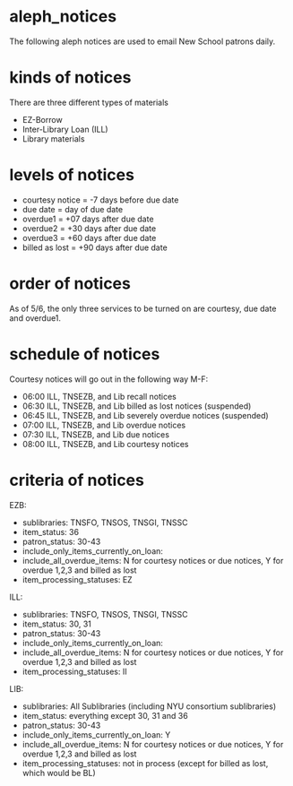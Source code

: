 # aleph_notices

The following aleph notices are used to email New School patrons daily. 

# kinds of notices

There are three different types of materials

* EZ-Borrow
* Inter-Library Loan (ILL)
* Library materials

# levels of notices

* courtesy notice = -7 days before due date
* due date = day of due date
* overdue1 = +07 days after due date
* overdue2 = +30 days after due date
* overdue3 = +60 days after due date
* billed as lost = +90 days after due date

# order of notices

As of 5/6, the only three services to be turned on are courtesy, due date and overdue1.

# schedule of notices

Courtesy notices will go out in the following way M-F:

* 06:00 ILL, TNSEZB, and Lib recall notices 
* 06:30 ILL, TNSEZB, and Lib billed as lost notices (suspended)
* 06:45 ILL, TNSEZB, and Lib severely overdue notices (suspended)
* 07:00 ILL, TNSEZB, and Lib overdue notices
* 07:30 ILL, TNSEZB, and Lib due notices 
* 08:00 ILL, TNSEZB, and Lib courtesy notices
 
# criteria of notices

EZB:
* sublibraries: TNSFO, TNSOS, TNSGI, TNSSC
* item_status: 36
* patron_status: 30-43
* include_only_items_currently_on_loan:
* include_all_overdue_items: N for courtesy notices or due notices, Y for overdue 1,2,3 and billed as lost
* item_processing_statuses: EZ

ILL:
* sublibraries: TNSFO, TNSOS, TNSGI, TNSSC
* item_status: 30, 31
* patron_status: 30-43
* include_only_items_currently_on_loan:
* include_all_overdue_items: N for courtesy notices or due notices, Y for overdue 1,2,3 and billed as lost
* item_processing_statuses: II

LIB:
* sublibraries: All Sublibraries (including NYU consortium sublibraries)
* item_status: everything except 30, 31 and 36
* patron_status: 30-43
* include_only_items_currently_on_loan: Y
* include_all_overdue_items: N for courtesy notices or due notices, Y for overdue 1,2,3 and billed as lost
* item_processing_statuses: not in process (except for billed as lost, which would be BL)
